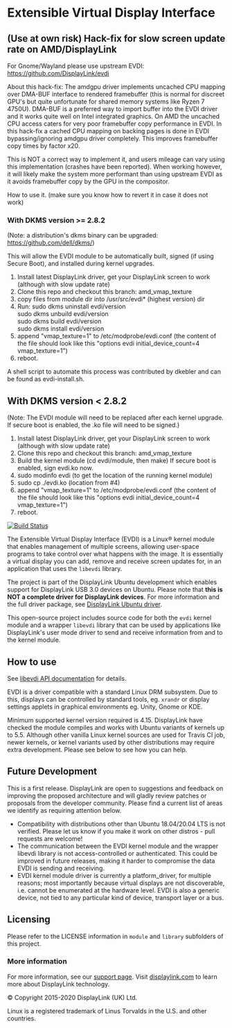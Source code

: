# Extensible Virtual Display Interface

## (Use at own risk) Hack-fix for slow screen update rate on AMD/DisplayLink

For Gnome/Wayland please use upstream EVDI: https://github.com/DisplayLink/evdi

About this hack-fix:
The amdgpu driver implements uncached CPU mapping over DMA-BUF interface to rendered framebuffer (this is normal for discreet GPU's but quite unfortunate for shared memory systems like Ryzen 7 4750U). DMA-BUF is a preferred way to import buffer into the EVDI driver and it works quite well on Intel integrated graphics. On AMD the uncached CPU access caters for very poor framebuffer copy performance in EVDI. In this hack-fix a cached CPU mapping on backing pages is done in EVDI bypassing/ignoring amdgpu driver completely. This improves framebuffer copy times by factor x20. 

This is NOT a correct way to implement it, and users mileage can vary using this implementation (crashes have been reported). When working however, it will likely make the system more performant than using upstream EVDI as it avoids framebuffer copy by the GPU in the compositor.
  


How to use it.
(make sure you know how to revert it in case it does not work)

### With DKMS version >= 2.8.2  
(Note:  a distribution's dkms binary can be upgraded: https://github.com/dell/dkms/)  

This will allow the EVDI module to be automatically built, signed (if using Secure Boot), and installed during kernel upgrades.  

1. Install latest DisplayLink driver, get your DisplayLink screen to work (although with slow update rate)
2. Clone this repo and checkout this branch: amd_vmap_texture
3. copy files from module dir into /usr/src/evdi* (highest version) dir
4. Run:
   sudo dkms uninstall evdi/version  
   sudo dkms unbuild evdi/version  
   sudo dkms build evdi/version  
   sudo dkms install evdi/version  
5. append "vmap_texture=1" to /etc/modprobe/evdi.conf (the content of the file should look like this "options evdi initial_device_count=4 vmap_texture=1")
6. reboot.

A shell script to automate this process was contributed by dkebler and can be found as evdi-install.sh.  

## With DKMS version < 2.8.2  
(Note:  The EVDI module will need to be replaced after each kernel upgrade. If secure boot is enabled, the .ko file will need to be signed.)  

1. Install latest DisplayLink driver, get your DisplayLink screen to work (although with slow update rate)
2. Clone this repo and checkout this branch: amd_vmap_texture
3. Build the kernel module (cd evdi/module, then make)  If secure boot is enabled, sign evdi.ko now.
4. sudo modinfo evdi (to get the location of the running kernel module)
5. sudo cp ./evdi.ko (location from #4)
6. append "vmap_texture=1" to /etc/modprobe/evdi.conf (the content of the file should look like this "options evdi initial_device_count=4 vmap_texture=1")
7. reboot.

[![Build Status](https://travis-ci.org/DisplayLink/evdi.svg?branch=devel)](https://travis-ci.org/DisplayLink/evdi)

The Extensible Virtual Display Interface (EVDI) is a Linux&reg; kernel module that enables management of multiple screens, allowing user-space programs to take control over what happens with the image. It is essentially a virtual display you can add, remove and receive screen updates for, in an application that uses the `libevdi` library.

The project is part of the DisplayLink Ubuntu development which enables support for DisplayLink USB 3.0 devices on Ubuntu. Please note that **this is NOT a complete driver for DisplayLink devices**. For more information and the full driver package, see [DisplayLink Ubuntu driver](http://www.displaylink.com/downloads/ubuntu.php).

This open-source project includes source code for both the `evdi` kernel module and a wrapper `libevdi` library that can be used by applications like DisplayLink's user mode driver to send and receive information from and to the kernel module.

## How to use

See [libevdi API documentation](https://displaylink.github.io/evdi) for details.

EVDI is a driver compatible with a standard Linux DRM subsystem. Due to this, displays can be controlled by standard tools, eg. `xrandr` or display settings applets in graphical environments eg. Unity, Gnome or KDE.

Minimum supported kernel version required is 4.15. DisplayLink have checked the module compiles and works with Ubuntu variants of kernels up to 5.5. Although other vanilla Linux kernel sources are used for Travis CI job, newer kernels, or kernel variants used by other distributions may require extra development. Please see below to see how you can help.

## Future Development

This is a first release. DisplayLink are open to suggestions and feedback on improving the proposed architecture and will gladly review patches or proposals from the developer community. Please find a current list of areas we identify as requiring attention below.

- Compatibility with distributions other than Ubuntu 18.04/20.04 LTS is not verified. Please let us know if you make it work on other distros - pull requests are welcome!
- The communication between the EVDI kernel module and the wrapper libevdi library is not access-controlled or authenticated. This could be improved in future releases, making it harder to compromise the data EVDI is sending and receiving.
- EVDI kernel module driver is currently a platform_driver, for multiple reasons; most importantly because virtual displays are not discoverable, i.e. cannot be enumerated at the hardware level. EVDI is also a generic device, not tied to any particular kind of device, transport layer or a bus.

## Licensing

Please refer to the LICENSE information in `module` and `library` subfolders of this project.

### More information

For more information, see our [support page](http://support.displaylink.com). Visit [displaylink.com](http://displaylink.com) to learn more about DisplayLink technology.

&copy; Copyright 2015-2020 DisplayLink (UK) Ltd.

Linux is a registered trademark of Linus Torvalds in the U.S. and other countries.
